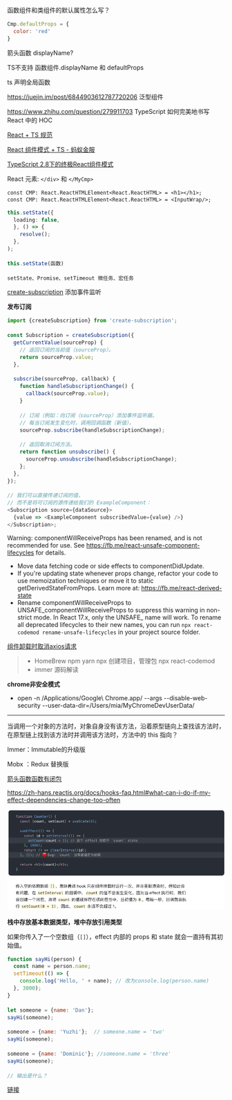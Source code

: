 函数组件和类组件的默认属性怎么写？

```js
Cmp.defaultProps = {
  color: 'red'
}
```



箭头函数 displayName? 

TS不支持 函数组件.displayName 和 defaultProps

ts 声明全局函数

https://juejin.im/post/6844903612787720206  泛型组件

https://www.zhihu.com/question/279911703  TypeScript 如何完美地书写 React 中的 HOC

[React + TS 规范](https://libin1991.github.io/2019/06/03/React-TypeScript-50-%E6%9D%A1%E8%A7%84%E8%8C%83%E5%92%8C%E7%BB%8F%E9%AA%8C/) 

[React 组件模式 + TS - 蚂蚁金服](https://juejin.cn/post/6844903612787720206) 

[TypeScript 2.8下的终极React组件模式](https://cloud.tencent.com/developer/article/1469387) 



React 元素: `</div>`  和 `</MyCmp>` 

```tsx
const CMP: React.ReactHTMLElement<React.ReactHTML> = <h1></h1>;
const CMP: React.ReactHTMLElement<React.ReactHTML> = <InputWrap/>;
```



```ts
this.setState({
  loading: false,
  }, () => {
    resolve();
  },
);

this.setState(函数)

setState、Promise、setTimeout 微任务、宏任务
```



[create-subscription](https://github.com/facebook/react/tree/master/packages/create-subscription)  添加事件监听

**发布订阅**  

```js
import {createSubscription} from 'create-subscription';

const Subscription = createSubscription({
  getCurrentValue(sourceProp) {
    // 返回订阅的当前值（sourceProp）。
    return sourceProp.value;
  },

  subscribe(sourceProp, callback) {
    function handleSubscriptionChange() {
      callback(sourceProp.value);
    }

    // 订阅（例如：向订阅（sourceProp）添加事件监听器。
    // 每当订阅发生变化时，调用回调函数（新值）。
    sourceProp.subscribe(handleSubscriptionChange);
    
    // 返回取消订阅方法。
    return function unsubscribe() {
      sourceProp.unsubscribe(handleSubscriptionChange);
    };
  },
});

// 我们可以直接传递订阅的值，
// 而不是将可订阅的源传递给我们的 ExampleComponent：
<Subscription source={dataSource}>
  {value => <ExampleComponent subscribedValue={value} />}
</Subscription>;
```





Warning: componentWillReceiveProps has been renamed, and is not recommended for use. See https://fb.me/react-unsafe-component-lifecycles for details.

* Move data fetching code or side effects to componentDidUpdate.
* If you're updating state whenever props change, refactor your code to use memoization techniques or move it to static getDerivedStateFromProps. Learn more at: https://fb.me/react-derived-state
* Rename componentWillReceiveProps to UNSAFE_componentWillReceiveProps to suppress this warning in non-strict mode. In React 17.x, only the UNSAFE_ name will work. To rename all deprecated lifecycles to their new names, you can run `npx react-codemod rename-unsafe-lifecycles` in your project source folder.




[组件卸载时取消axios请求](https://gist.github.com/bvaughn/982ab689a41097237f6e9860db7ca8d6)  


> - HomeBrew npm yarn npx 创建项目，管理包  npx react-codemod
> - immer 源码解读


**chrome非安全模式**  

- open -n /Applications/Google\ Chrome.app/ --args --disable-web-security  --user-data-dir=/Users/mia/MyChromeDevUserData/

---

当调用一个对象的方法时，对象自身没有该方法，沿着原型链向上查找该方法时，在原型链上找到该方法时并调用该方法时，方法中的 this 指向？

Immer：Immutable的升级版

Mobx ：Redux 替换版

[箭头函数函数有闭包](https://zh-hans.reactjs.org/docs/hooks-faq.html#is-it-safe-to-omit-functions-from-the-list-of-dependencies)  

https://zh-hans.reactjs.org/docs/hooks-faq.html#what-can-i-do-if-my-effect-dependencies-change-too-often

![image-20200611113304252](assets/TODO/image-20200611113304252.png) 



**栈中存放基本数据类型，堆中存放引用类型**  

如果你传入了一个空数组（`[]`），effect 内部的 props 和 state 就会一直持有其初始值。

```js
function sayHi(person) {
  const name = person.name;
  setTimeout(() => {
    console.log('Hello, ' + name); // 改为console.log(person.name)
  }, 3000);
}

let someone = {name: 'Dan'};
sayHi(someone);

someone = {name: 'Yuzhi'};  // someone.name = 'two'
sayHi(someone);

someone = {name: 'Dominic'}; //someone.name = 'three'
sayHi(someone);

// 输出是什么？
```

[链接](https://overreacted.io/zh-hans/a-complete-guide-to-useeffect/) 

